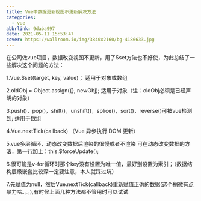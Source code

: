 ```yaml
---
title: Vue中数据更新视图不更新解决方法
categories:
  - vue
abbrlink: 9daba997
date: 2021-05-11 15:53:47
cover: https://wallroom.io/img/3840x2160/bg-4186633.jpg
---
```



在公司做vue项目，数据改变视图不更新，用了$set方法也不好使，为此总结了一些解决这个问题的方法：

1.Vue.$set(target, key, value)； 适用于对象或数组

2.oldObj = Object.assign({}, newObj); 适用于对象（注：oldObj必须是已经声明的对象）

3.push()，pop()，shift()，unshift()，splice()，sort()，reverse()可被vue检测到; 适用于数组

4.Vue.nextTick(callback) （Vue 异步执行 DOM 更新）

5.vue多层循环，动态改变数据后渲染的很慢或者不渲染
可在动态改变数据的方法，第一行加上：this.$forceUpdate();

6.很可能是v-for循环时那个key没有设置为唯一值，最好别设置为索引；（数据结构层级嵌套比较深一定要注意，本人就踩过坑）

7.先赋值为null，然后Vue.nextTick(callback)重新赋值正确的数据(这个稍微有点暴力哈。。。),有时候上面几种方法都不管用时可以试试
